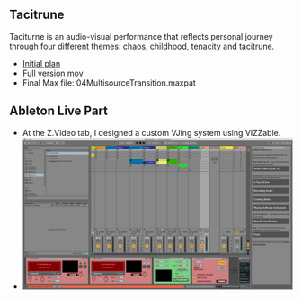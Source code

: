 ## Tacitrune
Taciturne is an audio-visual performance that reflects personal journey through four different themes: chaos, childhood, tenacity and tacitrune. 

- [Initial plan](https://www.dropbox.com/s/t9125izpwx3b7a7/LIPP_Yueping%26Yunho.pdf?dl=0)
- [Full version mov](https://www.youtube.com/watch?v=5IkgWBvUBzk)
- Final Max file: 04MultisourceTransition.maxpat

## Ableton Live Part
- At the Z.Video tab, I designed a custom VJing system using VIZZable. 
- ![alt shot](ableton_capture.png)
